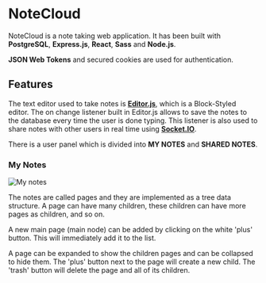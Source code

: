 # NoteCloud

NoteCloud is a note taking web application. It has been built with **PostgreSQL**, **Express.js**, **React**, **Sass** and **Node.js**. 

**JSON Web Tokens** and secured cookies are used for authentication. 

## Features
The text editor used to take notes is **[Editor.js](https://editorjs.io)**, which is a Block-Styled editor. The on change listener built in Editor.js allows to save the notes to the database every time the user is done typing. This listener is also used to share notes with other users in real time using **[Socket.IO](https://socket.io/)**.

There is a user panel which is divided into **MY NOTES** and **SHARED NOTES**.

### My Notes

![My notes](https://res.cloudinary.com/chipi/image/upload/v1648489851/notecloud-github/my_notes_pxyypx.png)

The notes are called pages and they are implemented as a tree data structure. A page can have many children, these children can have more pages as children, and so on. 

A new main page (main node) can be added by clicking on the white 'plus' button. This will immediately add it to the list.

A page can be expanded to show the children pages and can be collapsed to hide them. The 'plus' button next to the page will create a new child. The 'trash' button will delete the page and all of its children.
